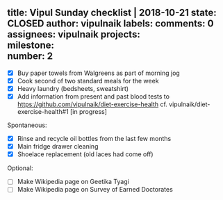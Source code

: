 title:	Vipul Sunday checklist | 2018-10-21
state:	CLOSED
author:	vipulnaik
labels:	
comments:	0
assignees:	vipulnaik
projects:	
milestone:	
number:	2
--
- [x] Buy paper towels from Walgreens as part of morning jog
- [x] Cook second of two standard meals for the week
- [x] Heavy laundry (bedsheets, sweatshirt)
- [x] Add information from present and past blood tests to https://github.com/vipulnaik/diet-exercise-health cf. vipulnaik/diet-exercise-health#1 [in progress]

Spontaneous:

- [x] Rinse and recycle oil bottles from the last few months
- [x] Main fridge drawer cleaning
- [x] Shoelace replacement (old laces had come off)

Optional:

- [ ] Make Wikipedia page on Geetika Tyagi
- [ ] Make Wikipedia page on Survey of Earned Doctorates

